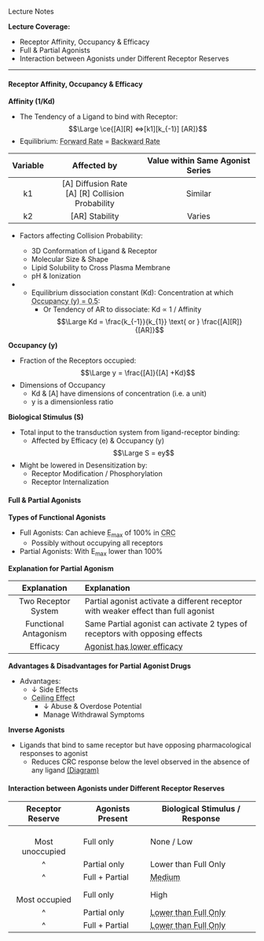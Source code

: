 Lecture Notes

**Lecture Coverage:**
- Receptor Affinity, Occupancy & Efficacy
- Full & Partial Agonists
- Interaction between Agonists under Different Receptor Reserves

---
#### **Receptor Affinity, Occupancy & Efficacy**
**Affinity (1/Kd)**
- The Tendency of a Ligand to bind with Receptor:
$$\Large \ce{[A][R] <=>[k1][k_{-1}] [AR]}$$
- Equilibrium: <abbr Title="[A][R]k₁">Forward Rate</abbr> = <abbr Title="[AR]k₂">Backward Rate</abbr>

| **Variable** |                   **Affected by**                   | **Value within Same Agonist Series** |
| :----------: | :-------------------------------------------------: | :----------------------------------: |
|      k1      | [A] Diffusion Rate<br>[A] [R] Collision Probability |               Similar                |
|      k2      |                   [AR] Stability                    |                Varies                |

- Factors affecting Collision Probability:
	- 3D Conformation of Ligand & Receptor
	- Molecular Size & Shape
	- Lipid Solubility to Cross Plasma Membrane
	- pH & Ionization


- - Equilibrium dissociation constant (Kd): Concentration at which <abbr Title="50% of the receptors are occupied">Occupancy (y) = 0.5</abbr>:
    -  Or Tendency of AR to dissociate: Kd ∝ 1 / Affinity
$$\Large Kd = \frac{k_{-1}}{k_{1}} \text{ or } \frac{[A][R]}{[AR]}$$

**Occupancy (y)**
- Fraction of the Receptors occupied:
$$\Large y = \frac{[A]}{[A] +Kd}$$
- Dimensions of Occupancy
	- Kd & [A] have dimensions of concentration (i.e. a unit)
	- y is a dimensionless ratio


**Biological Stimulus (S)**
- Total input to the transduction system from ligand-receptor binding:
	- Affected by Efficacy (e) & Occupancy (y)
$$\Large S = ey$$
- Might be lowered in Desensitization by:
	- Receptor Modification / Phosphorylation
	- Receptor Internalization

#### **Full & Partial Agonists**
**Types of Functional Agonists**
- Full Agonists: Can achieve <abbr Title="Maximum Biological Response">E<sub>max</sub></abbr> of 100% in <abbr Title="Concentration-Response Curve">CRC</abbr> 
	- Possibly without occupying all receptors
- Partial Agonists: With E<sub>max</sub> lower than 100%

**Explanation for Partial Agonism**

|    **Explanation**    | **Explanation**                                                                    |
| :-------------------: | :--------------------------------------------------------------------------------- |
|  Two Receptor System  | Partial agonist activate a different receptor with weaker effect than full agonist |
| Functional Antagonism | Same Partial agonist can activate 2 types of receptors with opposing effects       |
|       Efficacy        | <abbr Title="Due to conformation">Agonist has lower efficacy</abbr>                |

**Advantages & Disadvantages for Partial Agonist Drugs**
- Advantages:
	- ↓ Side Effects  
	- <abbr Title="Limit Biological Stimulus after certain dosage">Ceiling Effect</abbr>
		- ↓ Abuse & Overdose Potential
		- Manage Withdrawal Symptoms

**Inverse Agonists**
- Ligands that bind to same receptor but have opposing pharmacological responses to agonist
	- Reduces CRC response below the level observed in the absence of any ligand [(Diagram)](2106_CRC.png)



#### **Interaction between Agonists under Different Receptor Reserves**

| **Receptor Reserve** | **Agonists Present** | **Biological Stimulus / Response**                                                                               |
| :------------------: | -------------------- | ---------------------------------------------------------------------------------------------------------------- |
| <br>Most unoccupied  | Full only            | None / Low                                                                                                       |
|          ^           | Partial only         | Lower than Full Only                                                                                             |
|          ^           | Full + Partial       | <abbr Title="Additive Effect by Full & Partial Agonists">Medium</abbr>                                           |
|  <br>Most occupied   | Full only            | High                                                                                                             |
|          ^           | Partial only         | <abbr Title="↓ efficacy for each activated receptor">Lower than Full Only</abbr>                                 |
|          ^           | Full + Partial       | <abbr Title="Partial Agonists occupy receptors that Full Agonists could've occupied">Lower than Full Only</abbr> |
